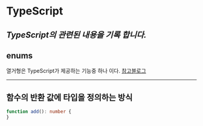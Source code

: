# TypeScript
*TypeScript의 관련된 내용을 기록 합니다.*
---
   
## enums
열거형은 TypeScript가 제공하는 기능중 하나 이다.
[참고블로그](https://www.typescriptlang.org/ko/docs/handbook/enums.html)
   
---

## 함수의 반환 값에 타입을 정의하는 방식

``` typescript
function add(): number {
}
```
